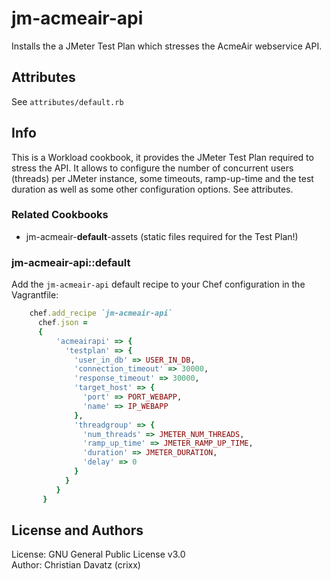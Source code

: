 # jm-acmeair-api

Installs the a JMeter Test Plan which stresses the AcmeAir webservice API. 

## Attributes
See `attributes/default.rb`

## Info
This is a Workload cookbook, it provides the JMeter Test Plan required to stress the API. It allows to configure the number of concurrent users (threads) per JMeter instance, some timeouts, ramp-up-time and the test duration as well as some other configuration options. See attributes.

### Related Cookbooks
- jm-acmeair-**default**-assets (static files required for the Test Plan!)


### jm-acmeair-api::default

Add the `jm-acmeair-api` default recipe to your Chef configuration in the Vagrantfile:

```ruby
	chef.add_recipe `jm-acmeair-api`
      chef.json =
      {
          'acmeairapi' => {
            'testplan' => {
              'user_in_db' => USER_IN_DB,
              'connection_timeout' => 30000,
              'response_timeout' => 30000,
              'target_host' => {
                'port' => PORT_WEBAPP,
                'name' => IP_WEBAPP
              },
              'threadgroup' => {
                'num_threads' => JMETER_NUM_THREADS,
                'ramp_up_time' => JMETER_RAMP_UP_TIME,
                'duration' => JMETER_DURATION,
                'delay' => 0
              }
            }
          }
       }
```

## License and Authors
License: GNU General Public License v3.0  
Author: Christian Davatz (crixx)